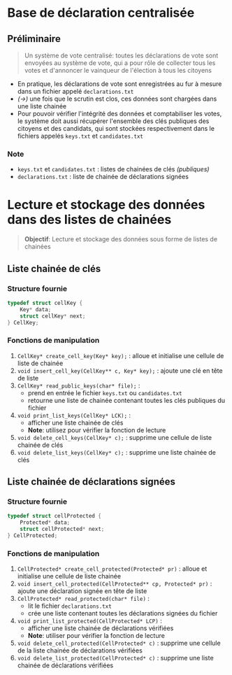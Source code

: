 # Base de déclaration centralisée
## Préliminaire
>Un système de vote centralisé: toutes les déclarations de vote sont envoyées au système de vote, qui a pour rôle de collecter tous les votes et d'annoncer le vainqueur de l'élection à tous les citoyens

- En pratique, les déclarations de vote sont enregistrées au fur à mesure dans un fichier appelé `declarations.txt`
- *($\to$)* une fois que le scrutin est clos, ces données sont chargées dans une liste chainée
- Pour pouvoir vérifier l'intégrité des données et comptabiliser les votes, le système doit aussi récupérer l'ensemble des clés publiques des citoyens et des candidats, qui sont stockées respectivement dans le fichiers appelés `keys.txt` et `candidates.txt`

### Note
- `keys.txt` et `candidates.txt` : listes de chainées de clés *(publiques)*
- `declarations.txt` : liste de chainée de déclarations signées

# Lecture et stockage des données dans des listes de chainées
>**Objectif**: Lecture et stockage des données sous forme de listes de chainées

## Liste chainée de clés
### Structure fournie
```c
typedef struct cellKey {
	Key* data;
	struct cellKey* next;
} CellKey;
```
### Fonctions de manipulation
1. `CellKey* create_cell_key(Key* key);` : alloue et initialise une cellule de liste de chainée
2. `void insert_cell_key(CellKey** c, Key* key);` : ajoute une clé en tête de liste
3. `CellKey* read_public_keys(char* file);` : 
	- prend en entrée le fichier `keys.txt` ou `candidates.txt` 
	- retourne une liste de chainée contenant toutes les clés publiques du fichier
4. `void print_list_keys(CellKey* LCK);` : 
	- afficher une liste chainée de clés
	- **Note**: utilisez pour vérifier la fonction de lecture
5. `void delete_cell_keys(CellKey* c);` : supprime une cellule de liste chainée de clés
6. `void delete_list_keys(CellKey* c);` : supprime une liste chainée de clés

## Liste chainée de déclarations signées
### Structure fournie
```c
typedef struct cellProtected {
	Protected* data;
	struct cellProtected* next;
} CellProtected;
```
### Fonctions de manipulation
1. `CellProtected* create_cell_protected(Protected* pr)` : alloue et initialise une cellule de liste chainée
2. `void insert_cell_protected(CellProtected** cp, Protected* pr)` : ajoute une déclaration signée en tête de liste
3. `CellProtected* read_protected(char* file)` : 
	- lit le fichier `declarations.txt`
	- crée une liste contenant toutes les déclarations signées du fichier
4. `void print_list_protected(CellProtected* LCP)` : 
	- afficher une liste chainée de déclarations vérifiées
	- **Note**: utiliser pour vérifier la fonction de lecture
5. `void delete_cell_protected(CellProtected* c)` : supprime une cellule de la liste chainée de déclarations vérifiées
6. `void delete_list_protected(CellProtected* c)` : supprime une liste chainée de déclarations vérifiées

